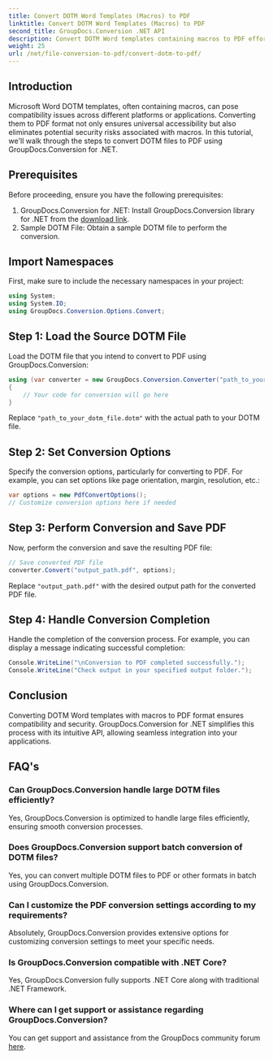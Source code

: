 ```yaml
---
title: Convert DOTM Word Templates (Macros) to PDF
linktitle: Convert DOTM Word Templates (Macros) to PDF
second_title: GroupDocs.Conversion .NET API
description: Convert DOTM Word templates containing macros to PDF effortlessly using GroupDocs.Conversion for .NET. Ensure compatibility and security with simple steps.
weight: 25
url: /net/file-conversion-to-pdf/convert-dotm-to-pdf/
---
```

## Introduction
Microsoft Word DOTM templates, often containing macros, can pose compatibility issues across different platforms or applications. Converting them to PDF format not only ensures universal accessibility but also eliminates potential security risks associated with macros. In this tutorial, we'll walk through the steps to convert DOTM files to PDF using GroupDocs.Conversion for .NET.
## Prerequisites
Before proceeding, ensure you have the following prerequisites:
1. GroupDocs.Conversion for .NET: Install GroupDocs.Conversion library for .NET from the [download link](https://releases.groupdocs.com/conversion/net/). 
2. Sample DOTM File: Obtain a sample DOTM file to perform the conversion.

## Import Namespaces
First, make sure to include the necessary namespaces in your project:
```csharp
using System;
using System.IO;
using GroupDocs.Conversion.Options.Convert;
```
## Step 1: Load the Source DOTM File
Load the DOTM file that you intend to convert to PDF using GroupDocs.Conversion:
```csharp
using (var converter = new GroupDocs.Conversion.Converter("path_to_your_dotm_file.dotm"))
{
    // Your code for conversion will go here
}
```
Replace `"path_to_your_dotm_file.dotm"` with the actual path to your DOTM file.
## Step 2: Set Conversion Options
Specify the conversion options, particularly for converting to PDF. For example, you can set options like page orientation, margin, resolution, etc.:
```csharp
var options = new PdfConvertOptions();
// Customize conversion options here if needed
```
## Step 3: Perform Conversion and Save PDF
Now, perform the conversion and save the resulting PDF file:
```csharp
// Save converted PDF file
converter.Convert("output_path.pdf", options);
```
Replace `"output_path.pdf"` with the desired output path for the converted PDF file.
## Step 4: Handle Conversion Completion
Handle the completion of the conversion process. For example, you can display a message indicating successful completion:
```csharp
Console.WriteLine("\nConversion to PDF completed successfully.");
Console.WriteLine("Check output in your specified output folder.");
```

## Conclusion
Converting DOTM Word templates with macros to PDF format ensures compatibility and security. GroupDocs.Conversion for .NET simplifies this process with its intuitive API, allowing seamless integration into your applications.
## FAQ's
### Can GroupDocs.Conversion handle large DOTM files efficiently?
Yes, GroupDocs.Conversion is optimized to handle large files efficiently, ensuring smooth conversion processes.
### Does GroupDocs.Conversion support batch conversion of DOTM files?
Yes, you can convert multiple DOTM files to PDF or other formats in batch using GroupDocs.Conversion.
### Can I customize the PDF conversion settings according to my requirements?
Absolutely, GroupDocs.Conversion provides extensive options for customizing conversion settings to meet your specific needs.
### Is GroupDocs.Conversion compatible with .NET Core?
Yes, GroupDocs.Conversion fully supports .NET Core along with traditional .NET Framework.
### Where can I get support or assistance regarding GroupDocs.Conversion?
You can get support and assistance from the GroupDocs community forum [here](https://forum.groupdocs.com/c/conversion/11).
